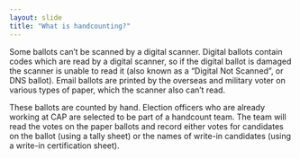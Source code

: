 ```yaml
---
layout: slide
title: "What is handcounting?"
---
```


Some ballots can’t be scanned by a digital scanner.  Digital ballots contain codes which are read by a digital scanner, so if the digital ballot is damaged the scanner is unable to read it (also known as a “Digital Not Scanned”, or DNS ballot).  Email ballots are printed by the overseas and military voter on various types of paper, which the scanner also can’t read.

These ballots are counted by hand.  Election officers who are already working at CAP are selected to be part of a handcount team.  The team will read the votes on the paper ballots and record either votes for candidates on the ballot (using a tally sheet) or the names of write-in candidates (using a write-in certification sheet).





